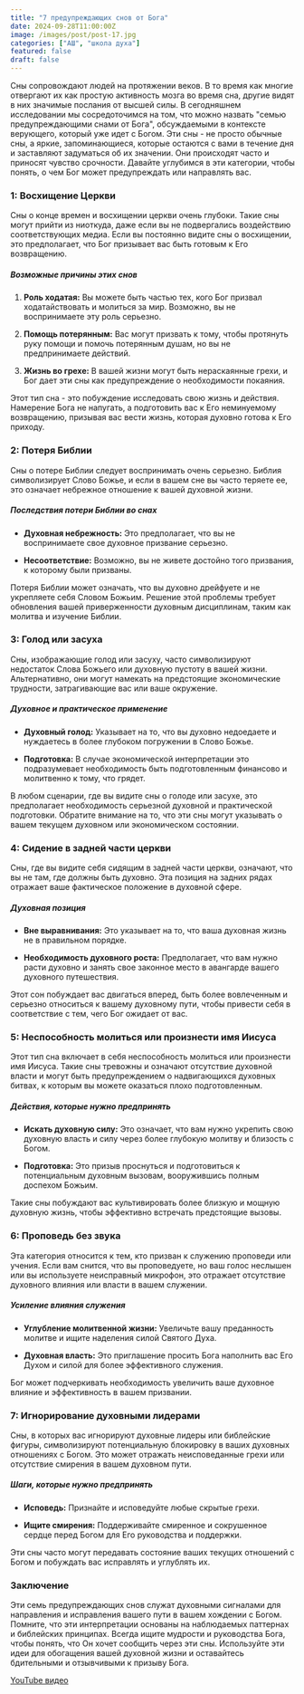 ```yaml
---
title: "7 предупреждающих снов от Бога"
date: 2024-09-28T11:00:00Z
image: /images/post/post-17.jpg
categories: ["АШ", "школа духа"]
featured: false
draft: false
---
```


Сны сопровождают людей на протяжении веков. В то время как многие отвергают их как простую активность мозга во время сна, другие видят в них значимые послания от высшей силы. В сегодняшнем исследовании мы сосредоточимся на том, что можно назвать "семью предупреждающими снами от Бога", обсуждаемыми в контексте верующего, который уже идет с Богом. Эти сны - не просто обычные сны, а яркие, запоминающиеся, которые остаются с вами в течение дня и заставляют задуматься об их значении. Они происходят часто и приносят чувство срочности. Давайте углубимся в эти категории, чтобы понять, о чем Бог может предупреждать или направлять вас.

### 1: Восхищение Церкви

Сны о конце времен и восхищении церкви очень глубоки. Такие сны могут прийти из ниоткуда, даже если вы не подвергались воздействию соответствующих медиа. Если вы постоянно видите сны о восхищении, это предполагает, что Бог призывает вас быть готовым к Его возвращению.

##### Возможные причины этих снов

1. **Роль ходатая:** Вы можете быть частью тех, кого Бог призвал ходатайствовать и молиться за мир. Возможно, вы не воспринимаете эту роль серьезно.

2. **Помощь потерянным:** Вас могут призвать к тому, чтобы протянуть руку помощи и помочь потерянным душам, но вы не предпринимаете действий.

3. **Жизнь во грехе:** В вашей жизни могут быть нераскаянные грехи, и Бог дает эти сны как предупреждение о необходимости покаяния.

Этот тип сна - это побуждение исследовать свою жизнь и действия. Намерение Бога не напугать, а подготовить вас к Его неминуемому возвращению, призывая вас вести жизнь, которая духовно готова к Его приходу.

### 2: Потеря Библии

Сны о потере Библии следует воспринимать очень серьезно. Библия символизирует Слово Божье, и если в вашем сне вы часто теряете ее, это означает небрежное отношение к вашей духовной жизни.

##### Последствия потери Библии во снах

- **Духовная небрежность:** Это предполагает, что вы не воспринимаете свое духовное призвание серьезно.

- **Несоответствие:** Возможно, вы не живете достойно того призвания, к которому были призваны.

Потеря Библии может означать, что вы духовно дрейфуете и не укрепляете себя Словом Божьим. Решение этой проблемы требует обновления вашей приверженности духовным дисциплинам, таким как молитва и изучение Библии.

### 3: Голод или засуха

Сны, изображающие голод или засуху, часто символизируют недостаток Слова Божьего или духовную пустоту в вашей жизни. Альтернативно, они могут намекать на предстоящие экономические трудности, затрагивающие вас или ваше окружение.

##### Духовное и практическое применение

- **Духовный голод:** Указывает на то, что вы духовно недоедаете и нуждаетесь в более глубоком погружении в Слово Божье.

- **Подготовка:** В случае экономической интерпретации это подразумевает необходимость быть подготовленным финансово и молитвенно к тому, что грядет.

В любом сценарии, где вы видите сны о голоде или засухе, это предполагает необходимость серьезной духовной и практической подготовки. Обратите внимание на то, что эти сны могут указывать о вашем текущем духовном или экономическом состоянии.

### 4: Сидение в задней части церкви

Сны, где вы видите себя сидящим в задней части церкви, означают, что вы не там, где должны быть духовно. Эта позиция на задних рядах отражает ваше фактическое положение в духовной сфере.

##### Духовная позиция

- **Вне выравнивания:** Это указывает на то, что ваша духовная жизнь не в правильном порядке.

- **Необходимость духовного роста:** Предполагает, что вам нужно расти духовно и занять свое законное место в авангарде вашего духовного путешествия.

Этот сон побуждает вас двигаться вперед, быть более вовлеченным и серьезно относиться к вашему духовному пути, чтобы привести себя в соответствие с тем, чего Бог ожидает от вас.

### 5: Неспособность молиться или произнести имя Иисуса

Этот тип сна включает в себя неспособность молиться или произнести имя Иисуса. Такие сны тревожны и означают отсутствие духовной власти и могут быть предупреждением о надвигающихся духовных битвах, к которым вы можете оказаться плохо подготовленным.

##### Действия, которые нужно предпринять

- **Искать духовную силу:** Это означает, что вам нужно укрепить свою духовную власть и силу через более глубокую молитву и близость с Богом.

- **Подготовка:** Это призыв проснуться и подготовиться к потенциальным духовным вызовам, вооружившись полным доспехом Божьим.

Такие сны побуждают вас культивировать более близкую и мощную духовную жизнь, чтобы эффективно встречать предстоящие вызовы.

### 6: Проповедь без звука

Эта категория относится к тем, кто призван к служению проповеди или учения. Если вам снится, что вы проповедуете, но ваш голос неслышен или вы используете неисправный микрофон, это отражает отсутствие духовного влияния или власти в вашем служении.

##### Усиление влияния служения

- **Углубление молитвенной жизни:** Увеличьте вашу преданность молитве и ищите наделения силой Святого Духа.

- **Духовная власть:** Это приглашение просить Бога наполнить вас Его Духом и силой для более эффективного служения.

Бог может подчеркивать необходимость увеличить ваше духовное влияние и эффективность в вашем призвании.

### 7: Игнорирование духовными лидерами

Сны, в которых вас игнорируют духовные лидеры или библейские фигуры, символизируют потенциальную блокировку в ваших духовных отношениях с Богом. Это может отражать неисповеданные грехи или отсутствие смирения в вашем духовном пути.

##### Шаги, которые нужно предпринять

- **Исповедь:** Признайте и исповедуйте любые скрытые грехи.

- **Ищите смирения:** Поддерживайте смиренное и сокрушенное сердце перед Богом для Его руководства и поддержки.

Эти сны часто могут передавать состояние ваших текущих отношений с Богом и побуждать вас исправлять и углублять их.

### Заключение

Эти семь предупреждающих снов служат духовными сигналами для направления и исправления вашего пути в вашем хождении с Богом. Помните, что эти интерпретации основаны на наблюдаемых паттернах и библейских принципах. Всегда ищите мудрости и руководства Бога, чтобы понять, что Он хочет сообщить через эти сны. Используйте эти идеи для обогащения вашей духовной жизни и оставайтесь бдительными и отзывчивыми к призыву Бога.

[YouTube видео](https://youtu.be/cgEzuUZH87w?si=cS_BSKuvOZyipuqe)
